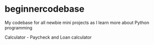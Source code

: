 # beginnercodebase
My codebase for all newbie mini projects as I learn more about Python programming

Calculator - Paycheck and Loan calculator
